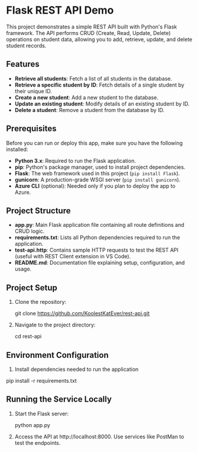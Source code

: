 
# Flask REST API Demo

This project demonstrates a simple REST API built with Python's Flask framework. The API performs CRUD (Create, Read, Update, Delete) operations on student data, allowing you to add, retrieve, update, and delete student records.

## Features
- **Retrieve all students**: Fetch a list of all students in the database.
- **Retrieve a specific student by ID**: Fetch details of a single student by their unique ID.
- **Create a new student**: Add a new student to the database.
- **Update an existing student**: Modify details of an existing student by ID.
- **Delete a student**: Remove a student from the database by ID.

## Prerequisites
Before you can run or deploy this app, make sure you have the following installed:
- **Python 3.x**: Required to run the Flask application.
- **pip**: Python's package manager, used to install project dependencies.
- **Flask**: The web framework used in this project (`pip install Flask`).
- **gunicorn**: A production-grade WSGI server (`pip install gunicorn`).
- **Azure CLI** (optional): Needed only if you plan to deploy the app to Azure.

## Project Structure
- **app.py**: Main Flask application file containing all route definitions and CRUD logic.
- **requirements.txt**: Lists all Python dependencies required to run the application.
- **test-api.http**: Contains sample HTTP requests to test the REST API (useful with REST Client extension in VS Code).
- **README.md**: Documentation file explaining setup, configuration, and usage.


## Project Setup

1. Clone the repository:

   git clone https://github.com/KoolestKatEver/rest-api.git

2. Navigate to the project directory:

   cd rest-api

## Environment Configuration

1. Install dependencies needed to run the application 

pip install -r requirements.txt

## Running the Service Locally

1. Start the Flask server:

   python app.py

2. Access the API at http://localhost:8000. Use services like PostMan to test the endpoints.
